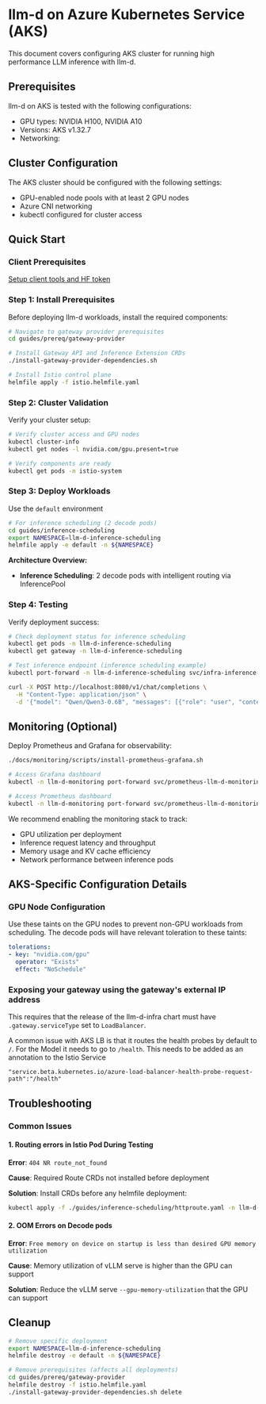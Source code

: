 # llm-d on Azure Kubernetes Service (AKS)

This document covers configuring AKS cluster for running high performance LLM inference with llm-d.

## Prerequisites

llm-d on AKS is tested with the following configurations:

* GPU types: NVIDIA H100, NVIDIA A10
* Versions: AKS v1.32.7
* Networking:

## Cluster Configuration

The AKS cluster should be configured with the following settings:

* GPU-enabled node pools with at least 2 GPU nodes
* Azure CNI networking
* kubectl configured for cluster access

## Quick Start

### Client Prerequisites

[Setup client tools and HF token](https://github.com/llm-d/llm-d/blob/main/guides/prereq/client-setup/README.md)

### Step 1: Install Prerequisites

Before deploying llm-d workloads, install the required components:

```bash
# Navigate to gateway provider prerequisites
cd guides/prereq/gateway-provider

# Install Gateway API and Inference Extension CRDs
./install-gateway-provider-dependencies.sh

# Install Istio control plane
helmfile apply -f istio.helmfile.yaml
```

### Step 2: Cluster Validation

Verify your cluster setup:

```bash
# Verify cluster access and GPU nodes
kubectl cluster-info
kubectl get nodes -l nvidia.com/gpu.present=true

# Verify components are ready
kubectl get pods -n istio-system
```

### Step 3: Deploy Workloads

Use the `default` environment 

```bash
# For inference scheduling (2 decode pods)
cd guides/inference-scheduling
export NAMESPACE=llm-d-inference-scheduling
helmfile apply -e default -n ${NAMESPACE}
```

**Architecture Overview:**

- **Inference Scheduling**: 2 decode pods with intelligent routing via InferencePool

### Step 4: Testing

Verify deployment success:

```bash
# Check deployment status for inference scheduling
kubectl get pods -n llm-d-inference-scheduling
kubectl get gateway -n llm-d-inference-scheduling

# Test inference endpoint (inference scheduling example)
kubectl port-forward -n llm-d-inference-scheduling svc/infra-inference-scheduling-inference-gateway-istio 8080:80

curl -X POST http://localhost:8080/v1/chat/completions \
  -H "Content-Type: application/json" \
  -d '{"model": "Qwen/Qwen3-0.6B", "messages": [{"role": "user", "content": "hello"}], "max_tokens": 20}'
```

## Monitoring (Optional)
Deploy Prometheus and Grafana for observability:

```bash
./docs/monitoring/scripts/install-prometheus-grafana.sh

# Access Grafana dashboard
kubectl -n llm-d-monitoring port-forward svc/prometheus-llm-d-monitoring-grafana 3000:80

# Access Prometheus dashboard
kubectl -n llm-d-monitoring port-forward svc/prometheus-llm-d-monitorin-prometheus 9090:9090
```

We recommend enabling the monitoring stack to track:
- GPU utilization per deployment
- Inference request latency and throughput
- Memory usage and KV cache efficiency
- Network performance between inference pods

## AKS-Specific Configuration Details

### GPU Node Configuration

Use these taints on the GPU nodes to prevent non-GPU workloads from scheduling. The decode pods will have relevant toleration to these taints:

```yaml
tolerations:
- key: "nvidia.com/gpu"
  operator: "Exists"
  effect: "NoSchedule"
```

### Exposing your gateway using the gateway's external IP address

This requires that the release of the llm-d-infra chart must have `.gateway.serviceType` set to `LoadBalancer`.

A common issue with AKS LB is that it routes the health probes by default to `/`. 
For the Model it needs to go to `/health`.
This needs to be added as an annotation to the Istio Service


`"service.beta.kubernetes.io/azure-load-balancer-health-probe-request-path":"/health"`

## Troubleshooting

### Common Issues

#### 1. Routing errors in Istio Pod During Testing

**Error**: `404 NR route_not_found`

**Cause**: Required Route CRDs not installed before deployment

**Solution**: Install CRDs before any helmfile deployment:
```bash
kubectl apply -f ./guides/inference-scheduling/httproute.yaml -n llm-d-inference-scheduling
```

#### 2. OOM Errors on Decode pods

**Error**: `Free memory on device on startup is less than desired GPU memory utilization`

**Cause**: Memory utilization of vLLM serve is higher than the GPU can support

**Solution**: Reduce the vLLM serve `--gpu-memory-utilization` that the GPU can support

## Cleanup

```bash
# Remove specific deployment
export NAMESPACE=llm-d-inference-scheduling
helmfile destroy -e default -n ${NAMESPACE}

# Remove prerequisites (affects all deployments)
cd guides/prereq/gateway-provider
helmfile destroy -f istio.helmfile.yaml
./install-gateway-provider-dependencies.sh delete
```


